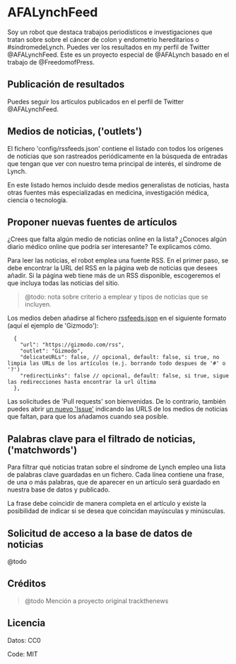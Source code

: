 # AFALynchFeed
Soy un robot que destaca trabajos periodísticos e investigaciones que tratan sobre sobre el cáncer de colon y endometrio hereditarios o #síndromedeLynch. Puedes ver los resultados en my perfil de Twitter @AFALynchFeed. Este es un proyecto especial de @AFALynch basado en el trabajo de @FreedomofPress.

## Publicación de resultados

Puedes seguir los artículos publicados en el perfil de Twitter @AFALynchFeed. 

## Medios de noticias, ('outlets')

El fichero 'config/rssfeeds.json' contiene el listado con todos los orígenes de noticias que son rastreados periódicamente en la búsqueda de entradas que tengan que ver con nuestro tema principal de interés, el síndrome de Lynch.

En este listado hemos incluido desde medios generalistas de noticias, hasta otras fuentes más especializadas en medicina, investigación médica, ciencia o tecnología. 

## Proponer nuevas fuentes de artículos

¿Crees que falta algún medio de noticias online en la lista? ¿Conoces algún diario médico online que podría ser interesante? Te explicamos cómo.

Para leer las noticias, el robot emplea una fuente RSS. En el primer paso, se debe encontrar la URL del RSS en la página web de noticias que desees añadir. Si la página web tiene más de un RSS disponible, escogeremos el que incluya todas las noticias del sitio. 

> @todo: nota sobre criterio a emplear y tipos de noticias que se incluyen.

Los medios deben añadirse al fichero [rssfeeds.json](https://github.com/dcanetma/AFALynchFeed/blob/master/config/rssfeeds.json) en el siguiente formato (aquí el ejemplo de 'Gizmodo'):


````
  {
    "url": "https://gizmodo.com/rss",
    "outlet": "Gizmodo",
    "delicateURLs": false, // opcional, default: false, si true, no limpia las URLs de los artículos (e.j. borrando todo despues de '#' o '?')
    "redirectLinks": false // opcional, default: false, si true, sigue las redirecciones hasta encontrar la url última
  },
````

Las solicitudes de 'Pull requests' son bienvenidas. De lo contrario, también puedes abrir [un nuevo 'Issue'](https://github.com/dcanetma/AFALynchFeed/issues/new) indicando las URLS de los medios de noticias que faltan, para que los añadamos cuando sea posible.

## Palabras clave para el filtrado de noticias, ('matchwords')

Para filtrar qué noticias tratan sobre el síndrome de Lynch empleo una lista de palabras clave guardadas en un fichero. Cada línea contiene una frase, de una o más palabras, que de aparecer en un artículo será guardado en nuestra base de datos y publicado.

La frase debe coincidir de manera completa en el artículo y existe la posibilidad de indicar si se desea que coincidan mayúsculas y minúsculas.

## Solicitud de acceso a la base de datos de noticias

@todo

## Créditos

> @todo
> Mención a proyecto original trackthenews

## Licencia

Datos: CC0

Code: MIT
